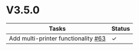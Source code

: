 # V3.5.0

| Tasks | Status |
| ----- | ------ |
| Add multi-printer functionality [#63](https://github.com/T9Air/Klipper_Power_Resume/issues/63) | &check; |
